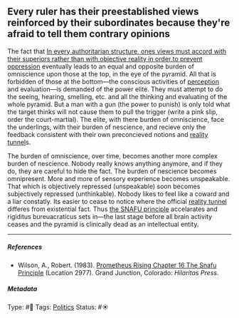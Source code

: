 ## Every ruler has their preestablished views reinforced by their subordinates because they're afraid to tell them contrary opinions

The fact that [In every authoritarian structure, ones views must accord with their superiors rather than with objective reality in order to prevent oppression](In%20every%20authoritarian%20structure,%20ones%20views%20must%20accord%20with%20their%20superiors%20rather%20than%20with%20objective%20reality%20in%20order%20to%20prevent%20oppression.md) eventually leads to an equal and opposite burden of omniscience upon those at the top, in the eye of the pyramid. All that is forbidden of those at the bottom—the conscious activities of [perception](Perception.md) and evaluation—is demanded of the power elite. They must attempt to do the seeing, hearing, smelling, etc. and all the thinking and evaluating of the whole pyramid. But a man with a gun (the power to punish) is only told what the target thinks will not cause them to pull the trigger (write a pink slip, order the court-martial). The elite, with there burden of omniscience, face the underlings, with their burden of nescience, and recieve only the feedback consistent with their own preconcieved notions and [reality tunnel](Reality%20tunnel.md)s. 

The burden of omniscience, over time, becomes another more complex burden of nescience. Nobody really knows anything anymore, and if they do, they are careful to hide the fact. The burden of nescience becomes omnipresent. More and more of sensory experience becomes unspeakable. That which is objectively repressed (unspeakable) soon becomes subjectively repressed (unthinkable). Nobody likes to feel like a coward and a liar constatly. Its easier to cease to notice where the official [reality tunnel](Reality%20tunnel.md) differes from existential fact. Thus [the SNAFU principle](The%20SNAFU%20principle.md) accelarates and rigiditus bureuacraticus sets in—the last stage before all brain activity ceases and the pyramid is clinically dead as an intellectual entity. 

---

##### References

* Wilson, A., Robert. (1983). [Prometheus Rising Chapter 16 The Snafu Principle](Prometheus%20Rising%20Chapter%2016%20The%20Snafu%20Principle.md) (Location 2977). Grand Junction, Colorado: *Hilaritas Press*.

##### Metadata

Type: #🔴 
Tags: [Politics](Politics.md)
Status: #☀️ 
